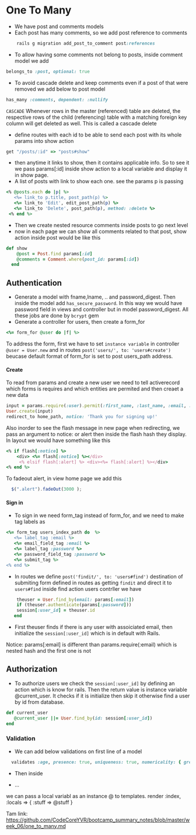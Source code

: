 # One To Many

* We have post and comments models 
* Each post has many comments, so we add post reference to comments  
``` ruby
    rails g migration add_post_to_comment post:references  
``` 
* To allow having some comments not belong to posts, inside comment model we add
``` ruby
belongs_to :post, optional: true
````
* To avoid cascade delete and keep comments even if a post of that were removed we add below to post model  
``` ruby
has_many :comments, dependent: :nullify 
````
`CASCADE`
Whenever rows in the master (referenced) table are deleted, the respective rows of the child (referencing) table with a matching foreign key column will get deleted as well. This is called a cascade delete 

* define routes with each id to be able to send each post with its whole params into show action 
``` ruby
get "/posts/:id" => "posts#show" 
```
* then anytime it links to show, then it contains applicable info. So to see it we pass params[:id] inside show action to a local variable and display it in show page. 
* A list of posts with link to show each one. see the params p is passing 
``` ruby
<% @posts.each do |p| %>
   <%= link_to p.title, post_path(p) %>
   <%= link_to 'Edit', edit_post_path(p) %>
   <%= link_to 'Delete', post_path(p), method: :delete %>
 <% end %>
```
* Then we create nested resource comments inside posts to go next level
* now in each page we can show all comments related to that post, show action inside post would be like this
``` ruby
def show
  	@post = Post.find params[:id]
  	@comments = Comment.where(post_id: params[:id])
  end 
```

## Authentication
* Generate a model with fname,lname, .. and password_digest. Then inside the model add `has_secure_password`. In this way we would have password field in views and controller but in model password_digest. All these jobs are done by `bcrypt` gem
* Generate a controller for users, then create a form_for 
``` ruby
<%= form_for @user do |f| %>
```
To address the form, first we have to set `instance variable` in controller  `@user = User.new` and in routes `post('users/', to: 'users#create')` beucase default format of form_for is set to post users_path address.  
#### Create 
To read from params and create a new user we need to tell activerecord which forms is requires and which entities are permited and then creaet a new data 
``` ruby
input = params.require(:user).permit(:first_name, :last_name, :email, :password)
User.create(input)
redirect_to home_path, notice: 'Thank you for signing up!' 
```
Also inorder to see the flash message in new page when redirecting, we pass an argument to notice: or alert then inside the flash hash they display. In layout we would have something like this
```ruby
<% if flash[:notice] %>
    <div> <%= flash[:notice] %></div>
     <% elsif flash[:alert] %> <div><%= flash[:alert] %></div>
<% end %>
```
To fadeout alert, in view home page we add this 
```javascript
  $(".alert").fadeOut(3000 );
```
#### Sign in 
 * To sign in we need form_tag instead of form_for, and we need to make tag labels as
 ```ruby
 <%= form_tag users_index_path do  %>
	<%= label_tag :email %>
	<%= email_field_tag :email %>
    <%= label_tag :password %>
	<%= password_field_tag :password %>
	<%= submit_tag %> 
<% end %>
``` 

* In routes we define `post('findit/', to: 'users#find')` destination of submiting form defined in routes as getting `findit` and direct it to `users#find` inside find action users contrller we have
 ```ruby
     theuser = User.find_by(email: params[:email])
     if (theuser.authenticate(params[:password]))
     session[:user_id] = theuser.id
    end 
 ```
 * First theuser finds if there is any user with assoiciated email, then initialize the `session[:user_id]` which is in default with Rails.

Notice: params[:email] is different than params.require(:email) which is nested hash and the first one is not
## Authorization
* To authorize users we check the `session[:user_id]` by defining an action which is know for rails. Then the return value is instance variable @current_user. It checks if it is initialize then skip it otherwise find a user by id from database. 
```ruby
def current_user
   @current_user ||= User.find_by(id: session[:user_id])
end
``` 
 
### Validation

* We can add below validations on first line of a model
``` ruby
  validates :age, presence: true, uniqueness: true, numericality: { greater_than_or_equal_to: 10 }
```
* Then inside 


* ...

we can pass a local variabl as an instance @ to templates. 
render :index, :locals => { :stuff => @stuff } 
















Tam link: https://github.com/CodeCoreYVR/bootcamp_summary_notes/blob/master/week_06/one_to_many.md
